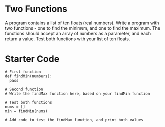 # Two Functions

A program contains a list of ten floats (real numbers). Write a program with two functions - one to find the minimum, and one to find the maximum. The functions should accept an array of numbers as a parameter, and each return a value. Test both functions with your list of ten floats.

# Starter Code
```
# First function
def findMin(numbers):
  pass

# Second function
# Write the findMax function here, based on your findMin function

# Test both functions
nums = []
min = findMin(nums)

# Add code to test the findMax function, and print both values
```
